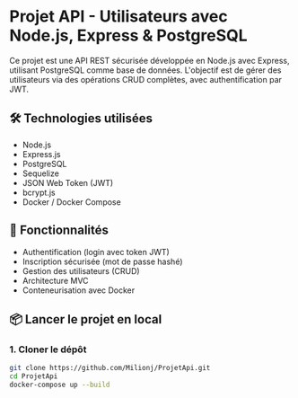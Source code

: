# Projet API - Utilisateurs avec Node.js, Express & PostgreSQL

Ce projet est une API REST sécurisée développée en Node.js avec Express, utilisant PostgreSQL comme base de données. L'objectif est de gérer des utilisateurs via des opérations CRUD complètes, avec authentification par JWT.

## 🛠 Technologies utilisées

- Node.js
- Express.js
- PostgreSQL
- Sequelize
- JSON Web Token (JWT)
- bcrypt.js
- Docker / Docker Compose

## 🔐 Fonctionnalités

- Authentification (login avec token JWT)
- Inscription sécurisée (mot de passe hashé)
- Gestion des utilisateurs (CRUD)
- Architecture MVC
- Conteneurisation avec Docker

## 📦 Lancer le projet en local

### 1. Cloner le dépôt
```bash
git clone https://github.com/Milionj/ProjetApi.git
cd ProjetApi
docker-compose up --build
